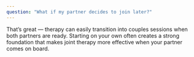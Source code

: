 ```yaml
---
question: "What if my partner decides to join later?"
---
```

That’s great — therapy can easily transition into couples sessions when both partners are ready. Starting on your own often creates a strong foundation that makes joint therapy more effective when your partner comes on board.
